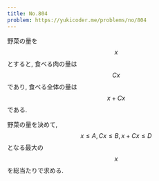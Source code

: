 ```yaml
---
title: No.804
problem: https://yukicoder.me/problems/no/804
---
```

野菜の量を $$ x $$ とすると, 食べる肉の量は $$ Cx $$ であり, 食べる全体の量は $$ x+Cx $$ である.

野菜の量を決めて, $$ x \leq A, Cx \leq B, x+Cx \leq D $$ となる最大の $$ x $$ を総当たりで求める.
